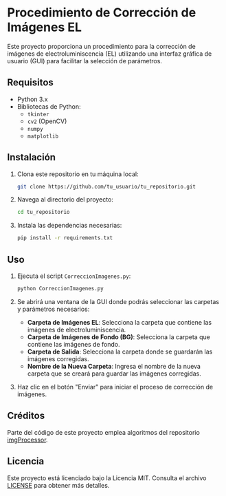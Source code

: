 # Procedimiento de Corrección de Imágenes EL

Este proyecto proporciona un procedimiento para la corrección de imágenes de electroluminiscencia (EL) utilizando una interfaz gráfica de usuario (GUI) para facilitar la selección de parámetros.

## Requisitos

- Python 3.x
- Bibliotecas de Python:
  - `tkinter`
  - `cv2` (OpenCV)
  - `numpy`
  - `matplotlib`

## Instalación

1. Clona este repositorio en tu máquina local:
    ```sh
    git clone https://github.com/tu_usuario/tu_repositorio.git
    ```

2. Navega al directorio del proyecto:
    ```sh
    cd tu_repositorio
    ```

3. Instala las dependencias necesarias:
    ```sh
    pip install -r requirements.txt
    ```

## Uso

1. Ejecuta el script `CorreccionImagenes.py`:
    ```sh
    python CorreccionImagenes.py
    ```

2. Se abrirá una ventana de la GUI donde podrás seleccionar las carpetas y parámetros necesarios:
    - **Carpeta de Imágenes EL**: Selecciona la carpeta que contiene las imágenes de electroluminiscencia.
    - **Carpeta de Imágenes de Fondo (BG)**: Selecciona la carpeta que contiene las imágenes de fondo.
    - **Carpeta de Salida**: Selecciona la carpeta donde se guardarán las imágenes corregidas.
    - **Nombre de la Nueva Carpeta**: Ingresa el nombre de la nueva carpeta que se creará para guardar las imágenes corregidas.

3. Haz clic en el botón "Enviar" para iniciar el proceso de corrección de imágenes.

## Créditos

Parte del código de este proyecto emplea algoritmos del repositorio [imgProcessor](https://github.com/radjkarl/imgProcessor).

## Licencia

Este proyecto está licenciado bajo la Licencia MIT. Consulta el archivo [LICENSE](LICENSE) para obtener más detalles.